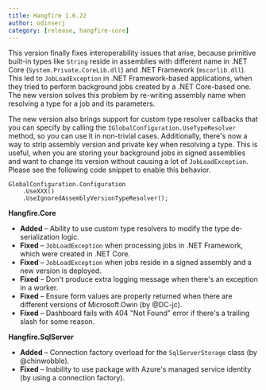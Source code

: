 ```yaml
---
title: Hangfire 1.6.22
author: odinserj
category: [release, hangfire-core]
---
```


This version finally fixes interoperability issues that arise, because primitive built-in types like `String` reside in assemblies with different name in .NET Core (`System.Private.CoreLib.dll`) and .NET Framework (`mscorlib.dll`). This led to `JobLoadException` in .NET Framework-based applications, when they tried to perform background jobs created by a .NET Core-based one. The new version solves this problem by re-writing assembly name when resolving a type for a job and its parameters.

The new version also brings support for custom type resolver callbacks that you can specify by calling the `IGlobalConfiguration.UseTypeResolver` method, so you can use it in non-trivial cases. Additionally, there's now a way to strip assembly version and private key when resolving a type. This is useful, when you are storing your background jobs in signed assemblies and want to change its version without causing a lot of `JobLoadException`. Please see the following code snippet to enable this behavior.

<pre><code><span class="type">GlobalConfiguration</span>.Configuration
    .UseXXX()
    .UseIgnoredAssemblyVersionTypeResolver();</code></pre>

**Hangfire.Core**

* **Added** – Ability to use custom type resolvers to modify the type de-serialization logic.
* **Fixed** – `JobLoadException` when processing jobs in .NET Framework, which were created in .NET Core.
* **Fixed** – `JobLoadException` when jobs reside in a signed assembly and a new version is deployed.
* **Fixed** – Don't produce extra logging message when there's an exception in a worker.
* **Fixed** – Ensure form values are properly returned when there are different versions of Microsoft.Owin (by @DC-jc).
* **Fixed** – Dashboard fails with 404 "Not Found" error if there's a trailing slash for some reason.

**Hangfire.SqlServer**

* **Added** – Connection factory overload for the `SqlServerStorage` class (by @chinwobble).
* **Fixed** – Inability to use package with Azure's managed service identity (by using a connection factory).